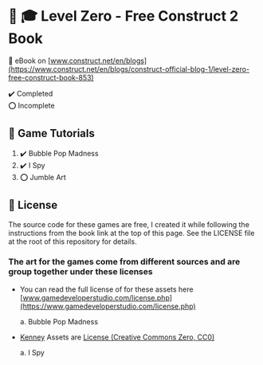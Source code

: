 # :notebook_with_decorative_cover: :mortar_board: Level Zero - Free Construct 2 Book

:link: eBook on [www.construct.net/en/blogs](https://www.construct.net/en/blogs/construct-official-blog-1/level-zero-free-construct-book-853)

:heavy_check_mark: Completed  
:o: Incomplete

## :beginner: Game Tutorials

1. :heavy_check_mark: Bubble Pop Madness
2. :heavy_check_mark: I Spy
3. :o: Jumble Art

## :page_with_curl: License

The source code for these games are free, I created it while following the instructions from the book link at the top of this page. See the LICENSE file at the root of this repository for details.

### The art for the games come from different sources and are group together under these licenses

- You can read the full license of for these assets here [www.gamedeveloperstudio.com/license.php](https://www.gamedeveloperstudio.com/license.php)

  a. Bubble Pop Madness

- [Kenney](www.kenney.nl) Assets are [License (Creative Commons Zero, CC0)](http://creativecommons.org/publicdomain/zero/1.0/)

  a. I Spy
